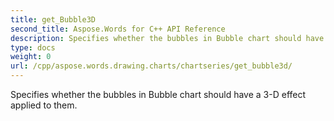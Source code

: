 ```yaml
---
title: get_Bubble3D
second_title: Aspose.Words for C++ API Reference
description: Specifies whether the bubbles in Bubble chart should have a 3-D effect applied to them. 
type: docs
weight: 0
url: /cpp/aspose.words.drawing.charts/chartseries/get_bubble3d/
---
```


Specifies whether the bubbles in Bubble chart should have a 3-D effect applied to them. 


